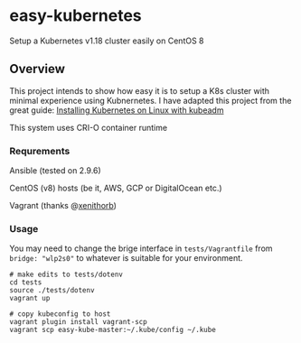# easy-kubernetes
Setup a Kubernetes v1.18 cluster easily on CentOS 8

## Overview

This project intends to show how easy it is to setup a K8s cluster with minimal experience using Kubnernetes. I have adapted this project from the great guide: [Installing Kubernetes on Linux with kubeadm](http://kubernetes.io/docs/getting-started-guides/kubeadm/)

This system uses CRI-O container runtime

### Requrements

Ansible (tested on 2.9.6)

CentOS (v8) hosts (be it, AWS, GCP or  DigitalOcean etc.)

Vagrant (thanks @[xenithorb](https://github.com/xenithorb))

### Usage
You may need to change the brige interface in `tests/Vagrantfile` from `bridge: "wlp2s0"` to whatever is suitable for your environment.

```
# make edits to tests/dotenv
cd tests
source ./tests/dotenv
vagrant up

# copy kubeconfig to host
vagrant plugin install vagrant-scp
vagrant scp easy-kube-master:~/.kube/config ~/.kube
```
